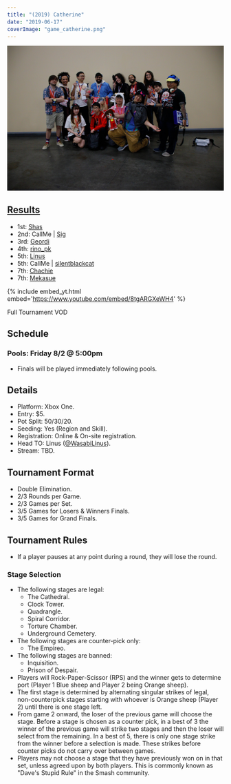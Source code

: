 ```yaml
---
title: "(2019) Catherine"
date: "2019-06-17"
coverImage: "game_catherine.png"
---
```


![](/uploads/catherine2.jpg)

## [Results](https://smash.gg/tournament/animevo-2019/events/catherine-original-version/overview)

- 1st: [Shas](@_Shasties_)
- 2nd: CallMe \| [Sig](@psi_sig)
- 3rd: [Geordi](@_geordi_)
- 4th: [rino\_pk](@rino_pk)
- 5th: [Linus](@Wasabilinus)
- 5th: CallMe \| [silentblackcat](@silentblackcat_)
- 7th: [Chachie](@callmechachie)
- 7th: [Mekasue](@mekasueBI)

{% include embed_yt.html embed='https://www.youtube.com/embed/8tgARGXeWH4' %}

Full Tournament VOD

## Schedule

### Pools: Friday 8/2 @ 5:00pm

- Finals will be played immediately following pools.

## Details

- Platform: Xbox One.
- Entry: $5.
- Pot Split: 50/30/20.
- Seeding: Yes (Region and Skill).
- Registration: Online & On-site registration.
- Head TO: Linus ([@WasabiLinus](https://twitter.com/Dacidbro)).
- Stream: TBD.

## Tournament Format

- Double Elimination.
- 2/3 Rounds per Game.
- 2/3 Games per Set.
- 3/5 Games for Losers & Winners Finals.
- 3/5 Games for Grand Finals.

## Tournament Rules

- If a player pauses at any point during a round, they will lose the round.

### Stage Selection

- The following stages are legal:
    - The Cathedral.
    - Clock Tower.
    - Quadrangle.
    - Spiral Corridor.
    - Torture Chamber.
    - Underground Cemetery.
- The following stages are counter-pick only:
    - The Empireo.
- The following stages are banned:
    - Inquisition.
    - Prison of Despair.
- Players will Rock-Paper-Scissor (RPS) and the winner gets to determine port (Player 1 Blue sheep and Player 2 being Orange sheep).
- The first stage is determined by alternating singular strikes of legal, non-counterpick stages starting with whoever is Orange sheep (Player 2) until there is one stage left.
- From game 2 onward, the loser of the previous game will choose the stage. Before a stage is chosen as a counter pick, in a best of 3 the winner of the previous game will strike two stages and then the loser will select from the remaining. In a best of 5, there is only one stage strike from the winner before a selection is made. These strikes before counter picks do not carry over between games.
- Players may not choose a stage that they have previously won on in that set, unless agreed upon by both players. This is commonly known as "Dave's Stupid Rule" in the Smash community.
